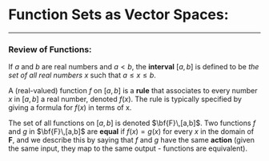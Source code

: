 
# Function Sets as Vector Spaces:
***

### Review of Functions:

If $a$ and $b$ are real numbers and $a<b$, the **interval** $[a,b]$ is defined to be *the set of all real numbers* $x$ such that $a\leq x \leq b$.

A (real-valued) function $f$ on $[a,b]$ is a **rule** that associates to every number $x$ in $[a,b]$ a real number, denoted $f(x)$. The rule is typically specified by giving a formula for $f(x)$ in terms of x. 


The set of all functions on $[a,b]$ is denoted 	$\bf{F}\,[a,b]$. Two functions $f$ and $g$ in $\bf{F}\,[a,b]$ are **equal** if $f(x) = g(x)$ for every $x$ in the domain of **F**, and we describe this by saying that $f$ and $g$ have the same **action** (given the same input, they map to the same output - functions are equivalent). 